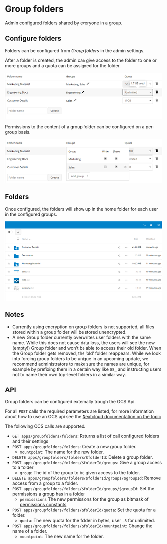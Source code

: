 # Group folders

Admin configured folders shared by everyone in a group.

## Configure folders

Folders can be configured from *Group folders* in the admin settings.

After a folder is created, the admin can give access to the folder to one or more groups and a quota can be assigned for the folder.


![edit](screenshots/edit.png)

Permissions to the content of a group folder can be configured on a per-group basis.

![permissions](screenshots/permissions.png)

## Folders

Once configured, the folders will show up in the home folder for each user in the configured groups.

![folders](screenshots/folders.png)

## Notes

* Currently using encryption on group folders is not supported, all files stored within a group folder will be stored unencrypted.
* A new Group folder currently overwrites user folders with the same name. While this does not cause data loss, the users will see the new (empty!) Group folder and won’t be able to access their old folder. When the Group folder gets removed, the ‘old’ folder reappears. While we look into forcing group folders to be unique in an upcoming update, we recommend administrators to make sure the names are unique, for example by prefixing them in a certain way like `GS_` and instructing users not to name their own top-level folders in a similar way.

## API

Group folders can be configured externally trough the OCS Api.

For all `POST` calls the required parameters are listed, for more information about how to use an OCS api see the [Nextcloud documentation on the topic](https://docs.nextcloud.com/server/12/developer_manual/client_apis/OCS/index.html)

The following OCS calls are supported.

- `GET apps/groupfolders/folders`: Returns a list of call configured folders and their settings
- `POST apps/groupfolders/folders`: Create a new group folder.
    - `mountpoint`: The name for the new folder.
- `DELETE apps/groupfolders/folders/$folderId`: Delete a group folder.
- `POST apps/groupfolders/folders/$folderId/groups`: Give a group access to a folder
    - `group`: The id of the group to be given access to the folder.
- `DELETE apps/groupfolders/folders/$folderId/groups/$groupId`: Remove access from a group to a folder.
- `POST apps/groupfolders/folders/$folderId/groups/$groupId`: Set the permissions a group has in a folder
    - `permisssions` The new permissions for the group as bitmask of [permissions constants](https://github.com/nextcloud/server/blob/b4f36d44c43aac0efdc6c70ff8e46473341a9bfe/lib/public/Constants.php#L65)
- `POST apps/groupfolders/folders/$folderId/quota`: Set the quota for a folder.
    - `quota`: The new quota for the folder in bytes, user `-3` for unlimited.
- `POST apps/groupfolders/folders/$folderId/mountpoint`: Change the name of a folder.
    - `mountpoint`: The new name for the folder.